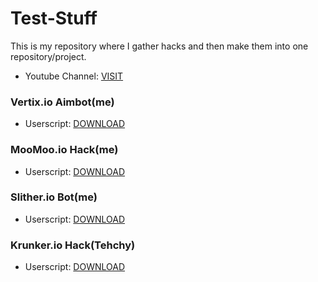 # Test-Stuff
This is my repository where I gather hacks and then make them into one repository/project.

- Youtube Channel: [VISIT](https://www.youtube.com/channel/UCmSGL7VcTxQRUdifsJqgOSQ)

### Vertix.io Aimbot(me)

- Userscript: [DOWNLOAD](https://github.com/oofdaooffin/vertix.io-aimbot/raw/master/aimbot.user.js)

### MooMoo.io Hack(me)

- Userscript: [DOWNLOAD](https://github.com/oofdaooffin/MooMoo.io-Hack/raw/master/mod.user.js)

### Slither.io Bot(me)

- Userscript: [DOWNLOAD](https://github.com/oofdaooffin/slither.io-bot/raw/master/bot.user.js)

### Krunker.io Hack(Tehchy)

- Userscript: [DOWNLOAD](https://github.com/Tehchy/krunker.io-hack/raw/master/userscript.user.js)


